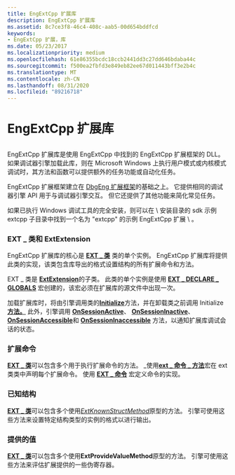 ```yaml
---
title: EngExtCpp 扩展库
description: EngExtCpp 扩展库
ms.assetid: 8c7ce3f8-46c4-408c-aab5-00d654bddfcd
keywords:
- EngExtCpp 扩展，库
ms.date: 05/23/2017
ms.localizationpriority: medium
ms.openlocfilehash: 61e86355bcdc18ccb2441dd3c27dd646bdaba44c
ms.sourcegitcommit: f500ea2fbfd3e849eb82ee67d011443bff3e2b4c
ms.translationtype: MT
ms.contentlocale: zh-CN
ms.lasthandoff: 08/31/2020
ms.locfileid: "89216718"
---
```

# <a name="engextcpp-extension-libraries"></a>EngExtCpp 扩展库


## <span id="ddk_anatomy_of_a_dbgeng_extension_dll_dbx"></span><span id="DDK_ANATOMY_OF_A_DBGENG_EXTENSION_DLL_DBX"></span>


EngExtCpp 扩展库是使用 EngExtCpp 中找到的 EngExtCpp 扩展框架的 DLL。 如果调试器引擎加载此库，则在 Microsoft Windows 上执行用户模式或内核模式调试时，其方法和函数可以提供额外的任务功能或自动化任务。

EngExtCpp 扩展框架建立在 [DbgEng 扩展框架](writing-dbgeng-extension-code.md)的基础之上。 它提供相同的调试器引擎 API 用于与调试器引擎交互。 但它还提供了其他功能来简化常见任务。

如果已执行 Windows 调试工具的完全安装，则可以在 \\ 安装目录的 sdk 示例 extcpp 子目录中找到一个名为 "extcpp" 的示例 EngExtCpp 扩展 \\ 。

### <a name="span-idext_class_and_extextensionspanspan-idext_class_and_extextensionspanext_class-and-extextension"></a><span id="ext_class_and_extextension"></span><span id="EXT_CLASS_AND_EXTEXTENSION"></span>EXT \_ 类和 ExtExtension

EngExtCpp 扩展库的核心是 [**EXT \_ 类**](/previous-versions/ff544508(v=vs.85)) 类的单个实例。 EngExtCpp 扩展库将提供此类的实现，该类包含库导出的格式设置结构的所有扩展命令和方法。

EXT \_ 类是 [**ExtExtension**](/previous-versions/ff543981(v=vs.85))的子类。 此类的单个实例是使用 [**EXT \_ DECLARE \_ GLOBALS**](/previous-versions/ff544527(v=vs.85)) 宏创建的，该宏必须在扩展库的源文件中出现一次。

加载扩展库时，将由引擎调用类的[**Initialize**](/previous-versions/windows/hardware/previsioning-framework/ff550945(v=vs.85))方法，并在卸载类之前调用 Initialize[**方法。**](/previous-versions/windows/hardware/previsioning-framework/ff558961(v=vs.85)) 此外，引擎调用 [**OnSessionActive**](/previous-versions/windows/hardware/previsioning-framework/ff552312(v=vs.85))、 [**OnSessionInactive**](/previous-versions/windows/hardware/previsioning-framework/ff552318(v=vs.85))、 [**OnSessionAccessible**](/previous-versions/windows/hardware/previsioning-framework/ff552310(v=vs.85))和 [**OnSessionInaccessible**](/previous-versions/windows/hardware/previsioning-framework/ff552315(v=vs.85)) 方法，以通知扩展库调试会话的状态。

### <a name="span-idextension_commandsspanspan-idextension_commandsspanextension-commands"></a><span id="extension_commands"></span><span id="EXTENSION_COMMANDS"></span>扩展命令

[**EXT \_ 类**](/previous-versions/ff544508(v=vs.85))可以包含多个用于执行扩展命令的方法。 \_使用[**ext \_ 命令 \_ 方法**](/windows-hardware/drivers/ddi/engextcpp/nf-engextcpp-ext_command_method)宏在 ext 类类中声明每个扩展命令。 使用 [**EXT \_ 命令**](/windows-hardware/drivers/ddi/engextcpp/nf-engextcpp-ext_command) 宏定义命令的实现。

### <a name="span-idknown_structuresspanspan-idknown_structuresspanknown-structures"></a><span id="known_structures"></span><span id="KNOWN_STRUCTURES"></span>已知结构

[**EXT \_ 类**](/previous-versions/ff544508(v=vs.85))可以包含多个使用[*ExtKnownStructMethod*](/previous-versions/windows/hardware/previsioning-framework/ff543989(v=vs.85))原型的方法。 引擎可使用这些方法来设置特定结构类型的实例的格式以进行输出。

### <a name="span-idprovided_valuesspanspan-idprovided_valuesspanprovided-values"></a><span id="provided_values"></span><span id="PROVIDED_VALUES"></span>提供的值

[**EXT \_ 类**](/previous-versions/ff544508(v=vs.85))可以包含多个使用**ExtProvideValueMethod**原型的方法。 引擎可使用这些方法来评估扩展提供的一些伪寄存器。

 

